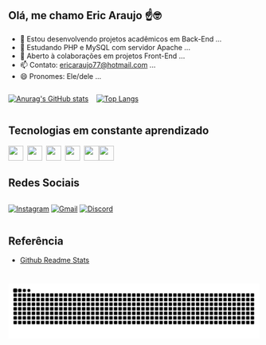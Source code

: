 





## Olá, me chamo Eric Araujo ☝🤓

- 🔭 Estou desenvolvendo projetos acadêmicos em Back-End ...
- 🌱 Estudando PHP e MySQL com servidor Apache ...
- 👯 Aberto à colaborações em projetos Front-End ...
- 📫 Contato: ericaraujo77@hotmail.com ...
- 😄 Pronomes: Ele/dele ...




<div style="display: inline-block;">
    
  [![Anurag's GitHub stats](https://github-readme-stats.vercel.app/api?username=eric-l-araujo&count_private=true&theme=tokyonight&show_icons=true)](https://github.com/anuraghazra/github-readme-stats)
    &nbsp;&nbsp;
  [![Top Langs](https://github-readme-stats.vercel.app/api/top-langs/?username=eric-l-araujo&layout=compact&theme=tokyonight&hide=hack)](https://github.com/anuraghazra/github-readme-stats)
</div>

## Tecnologias em constante aprendizado

<div style="display: inline-flex;">
    <img src="https://cdn.jsdelivr.net/gh/devicons/devicon@latest/icons/html5/html5-original.svg" width="30" height="30" />
    &nbsp;&nbsp;
    <img src="https://cdn.jsdelivr.net/gh/devicons/devicon@latest/icons/css3/css3-original.svg" width="30" height="30" />
    &nbsp;&nbsp;
    <img src="https://cdn.jsdelivr.net/gh/devicons/devicon@latest/icons/javascript/javascript-original.svg" width="30" height="30" />
    &nbsp;&nbsp;
    <img src="https://cdn.jsdelivr.net/gh/devicons/devicon@latest/icons/php/php-original.svg" width="30" height="30" />
    &nbsp;&nbsp;
    <img src="https://cdn.jsdelivr.net/gh/devicons/devicon@latest/icons/python/python-original.svg" width="30" height="30" />
    <img src="https://cdn.jsdelivr.net/gh/devicons/devicon@latest/icons/mysql/mysql-original-wordmark.svg" width="30" height="30" />
                      
</div>
     
## Redes Sociais

<div style="display:inline-block;">    
    
[![Instagram](https://img.shields.io/badge/Instagram-%23F44336?style=for-the-badge&logo=instagram&logoColor=%23ffffff)](https://www.instagram.com/eric.araujo03)
[![Gmail](https://img.shields.io/badge/Gmail--red?style=for-the-badge&logo=gmail&label=gmail&labelColor=%23ffffff&color=%23ffffff)](mailto:ericaraujo@souunisuam.com.br)
[![Discord](https://img.shields.io/badge/eri.lui-discord-%23313338?style=for-the-badge&logo=discord&logoColor=%23ffffff&labelColor=%23313338)](https://discord.com/users/eri.lui)
</div> 

## Referência

- [Github Readme Stats](https://github.com/anuraghazra/github-readme-stats/blob/master/docs/readme_pt-BR.md)


#


<picture align="center">
  <source media="(prefers-color-scheme: dark)" srcset="https://raw.githubusercontent.com/Eric-L-Araujo/Eric-L-Araujo/output/github-contribution-grid-snake-dark.svg">
  <source media="(prefers-color-scheme: light)" srcset="https://raw.githubusercontent.com/Eric-L-Araujo/Eric-L-Araujo/output/github-contribution-grid-snake-dark.svg">
  <img align="center" alt="github contribution grid snake animation" src="https://raw.githubusercontent.com/Eric-L-Araujo/Eric-L-Araujo/output/github-contribution-grid-snake.svg">
</picture>                   
          

